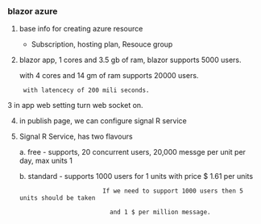 


### blazor azure
1. base info for creating azure resource
	  - Subscription, hosting plan, Resouce group
2. blazor app, 1 cores and 3.5 gb of ram, blazor supports 5000 users.
    with 4 cores and 14 gm of ram supports 20000 users.  
		with latencecy of 200 mili seconds.
3  in app web setting turn web socket on.
4. in publish page, we can configure signal R service
5. Signal R Service, has two flavours
	a. free - supports, 20 concurrent users, 20,000 messge per unit per day, max units 1
	b. standard - supports 1000 users for 1 units with price $ 1.61 per units
							  If we need to support 1000 users then 5 units should be taken
								and 1 $ per million message.
								 
